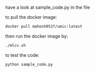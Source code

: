 have a look at sample_code.py in the file


to pull the docker image:
```bash
docker pull mahesh0537/umic:latest
```
then run the docker image by:
```bash
./mlcv.sh
```

to test the code:
```bash
python sample_code.py
```